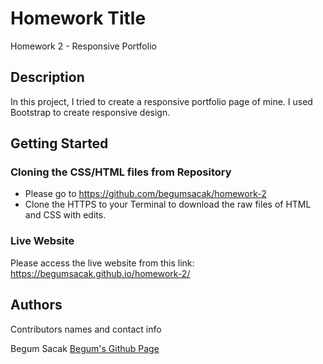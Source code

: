 # Homework Title

Homework 2 - Responsive Portfolio

## Description

In this project, I tried to create a responsive portfolio page of mine. I used Bootstrap to create responsive design. 

## Getting Started

### Cloning the CSS/HTML files from Repository

* Please go to https://github.com/begumsacak/homework-2
* Clone the HTTPS to your Terminal to download the raw files of HTML and CSS with edits. 

### Live Website

Please access the live website from this link: https://begumsacak.github.io/homework-2/

## Authors

Contributors names and contact info

Begum Sacak
[Begum's Github Page](https://github.com/begumsacak)